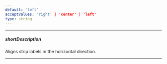 ```yaml
---
default: 'left'
acceptValues: 'right' | 'center' | 'left'
type: string
---
```

---
##### shortDescription
Aligns strip labels in the horizontal direction.

---

